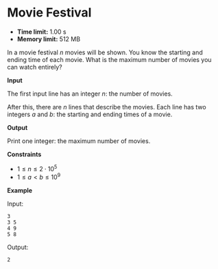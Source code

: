 # Movie Festival







* **Time limit:** 1.00 s
* **Memory limit:** 512 MB



In a movie festival $n$ movies will be shown. You know the starting and ending time of each movie. What is the maximum number of movies you can watch entirely?



**Input**



The first input line has an integer $n$: the number of movies.



After this, there are $n$ lines that describe the movies. Each line has two integers $a$ and $b$: the starting and ending times of a movie.



**Output**



Print one integer: the maximum number of movies.



**Constraints**


* $1 \le n \le 2 \cdot 10^5$ 
* $1 \le a < b \le 10^9$ 

**Example**



Input:

```
3
3 5
4 9
5 8
```



Output:

`2`


